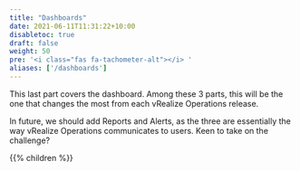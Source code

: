 ```yaml
---
title: "Dashboards"
date: 2021-06-11T11:31:22+10:00
disabletoc: true
draft: false
weight: 50
pre: '<i class="fas fa-tachometer-alt"></i> '
aliases: ['/dashboards']
---
```


This last part covers the dashboard. Among these 3 parts, this will be the one that changes the most from each vRealize Operations release.

In future, we should add Reports and Alerts, as the three are essentially the way vRealize Operations communicates to users. Keen to take on the challenge?

{{% children %}}

